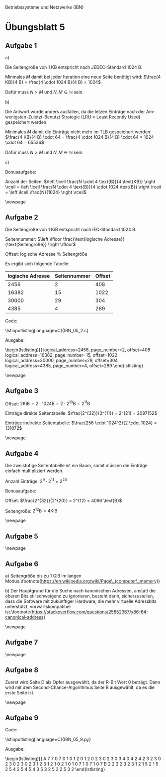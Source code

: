 Betriebssysteme und Netzwerke (IBN)

# Übungsblatt 5

## Aufgabe 1

a)

Die Seitengröße von 1 KB entspricht nach JEDEC-Standard 1024 B.

Minmales $M$ damit bei jeder Iteration eine neue Seite benötigt wird: $\frac{4 KB}{4 B} = \frac{4 \cdot 1024 B}{4 B} = 1024$

Dafür muss $N > M$ und $N, M \in \mathbb{N}$ sein.

b)

Die Antwort würde anders ausfallen, da die letzen Einträge nach der Am-wenigsten-Zuletzt-Benutzt Strategie (LRU = Least Recently Used) gespeichert werden.

Minimales $M$ damit die Einträge nicht mehr im TLB gespeichert werden: $\frac{4 KB}{4 B} \cdot 64 = \frac{4 \cdot 1024 B}{4 B} \cdot 64 = 1024 \cdot 64 = 65536$

Dafür muss $N > M$ und $N, M \in \mathbb{N}$ sein.

c)

Bonusaufgabe:

Anzahl der Seiten: $\left \lceil \frac{N \cdot 4 \text{B}}{4 \text{KB}} \right \rceil = \left \lceil \frac{N \cdot 4 \text{B}}{4 \cdot 1024 \text{B}} \right \rceil = \left \lceil \frac{N}{1024} \right \rceil$

\newpage

## Aufgabe 2

Die Seitengröße von 1 KiB entspricht nach IEC-Standard 1024 B.

Seitennummer: $\left \lfloor \frac{\text{logische Adresse}}{\text{Seitengröße}} \right \rfloor$

Offset: logische Adresse % Seitengröße

Es ergibt sich folgende Tabelle:

| logische Adresse | Seitennummer | Offset |
| ---------------- | ------------ | ------ |
| 2456             | 2            | 408    |
| 16382            | 15           | 1022   |
| 30000            | 29           | 304    |
| 4385             | 4            | 289    |

Code:

\lstinputlisting[language=C]{IBN_05_2.c}

Ausgabe:

\begin{lstlisting}[]
logical_address=2456, page_number=2, offset=408
logical_address=16382, page_number=15, offset=1022
logical_address=30000, page_number=29, offset=304
logical_address=4385, page_number=4, offset=289
\end{lstlisting}

\newpage

## Aufgabe 3

Offset: $2 \text{KiB} = 2 \cdot 1024 \text{B} = 2 \cdot 2^{10} \text{B} = 2^{11} \text{B}$

Einträge direkte Seitentabelle: $\frac{2^{32}}{2^{11}} = 2^{21} = 2097152$

Einträge indirekte Seitentabelle: $\frac{256 \cdot 1024^2}{2 \cdot 1024} = 131072$

\newpage

## Aufgabe 4

Die zweistufige Seitentabelle ist ein Baum, somit müssen die Einträge einfach multipliziert werden.

Anzahl Einträge: $2^{9} \cdot 2^{11} = 2^20$

Bonusaufgabe:

Offset: $\frac{2^{32}}{2^{20}} = 2^{12} = 4096 \text{B}$

Seitengröße: $2^{12} \text{B} = 4 \text{KiB}$

\newpage

## Aufgabe 5

\newpage

## Aufgabe 6

a) Seitengröße bis zu 1 GiB im langen Modus.\footnote{https://en.wikipedia.org/wiki/Page\_(computer\_memory)}

b) Der Hauptgrund für die Suche nach kanonischen Adressen, anstatt die oberen Bits stillschweigend zu ignorieren, besteht darin, sicherzustellen, dass die Software mit zukünftiger Hardware, die mehr virtuelle Adressbits unterstützt, vorwärtskompatibel ist.\footnote{https://stackoverflow.com/questions/25852367/x86-64-canonical-address}

\newpage

## Aufgabe 7

\newpage

## Aufgabe 8

Zuerst wird Seite D als Opfer ausgewählt, da der R-Bit Wert 0 beträgt. Dann wird mit dem Second-Chance-Algorithmus Seite B ausgewählt, da es die erste Seite ist.

\newpage

## Aufgabe 9

Code:

\lstinputlisting[language=C]{IBN_05_9.py}

Ausgabe:

\begin{lstlisting}[]
A
7
7 0
7 0 1
0 1 2
0 1 2
0 2 3
0 2 3
0 3 4
0 4 2
4 2 3
2 3 0
2 3 0
2 3 0
2 3 1
2 3 1
2 1 0
2 1 0
1 0 7
1 0 7
1 0 7
B
2
2 3
2 3
2 3 1
2 1 5
2 1 5
2 5 4
2 5 4
5 4 3
5 3 2
5 3 2
5 3 2
\end{lstlisting}
